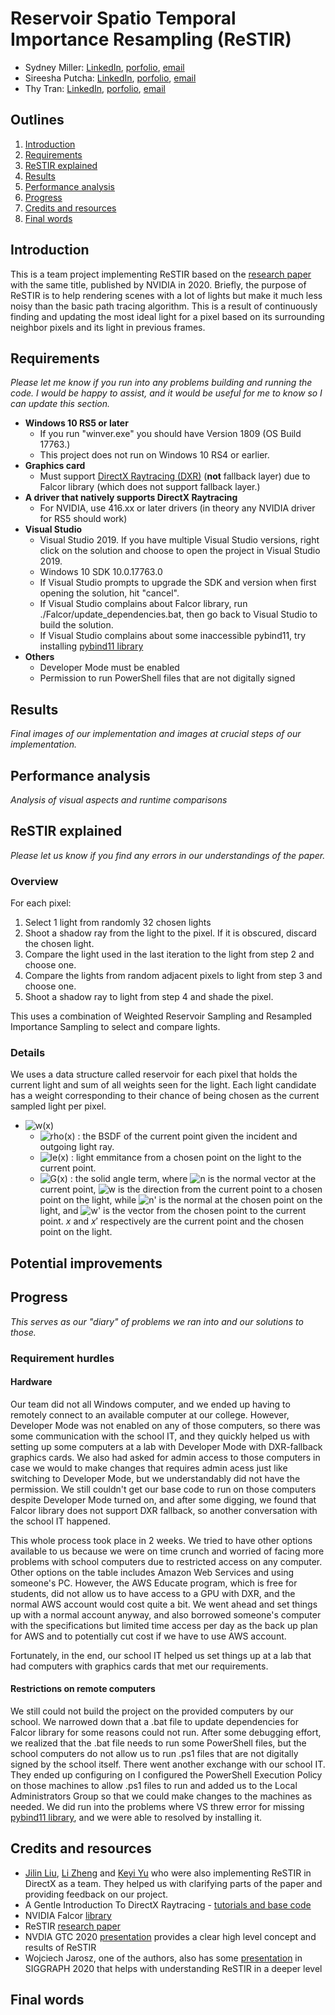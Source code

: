 # Reservoir Spatio Temporal Importance Resampling (ReSTIR)

* Sydney Miller: [LinkedIn](), [porfolio](), [email]()
* Sireesha Putcha: [LinkedIn](), [porfolio](), [email]()
* Thy Tran: [LinkedIn](), [porfolio](), [email]()

## Outlines
1. [Introduction](#introduction)
2. [Requirements](#requirements)
3. [ReSTIR explained](#restir-explained)
4. [Results](results)
5. [Performance analysis](#performance-analysis)
6. [Progress](progress)
7. [Credits and resources](#credits-and-resources)
8. [Final words](#final-words)

## Introduction

This is a team project implementing ReSTIR based on the [research paper](https://research.nvidia.com/sites/default/files/pubs/2020-07_Spatiotemporal-reservoir-resampling/ReSTIR.pdf) with the same title, published by NVIDIA in 2020. Briefly, the purpose of ReSTIR is to help rendering scenes with a lot of lights but make it much less noisy than the basic path tracing algorithm. This is a result of continuously finding and updating the most ideal light for a pixel based on its surrounding neighbor pixels and its light in previous frames.

## Requirements
*Please let me know if you run into any problems building and running the code. I would be happy to assist, and it would be useful for me to know so I can update this section.*
* **Windows 10 RS5 or later**
    * If you run "winver.exe" you should have Version 1809 (OS Build 17763.)
    * This project does not run on Windows 10 RS4 or earlier.
* **Graphics card**
    * Must support [DirectX Raytracing (DXR)](https://www.nvidia.com/en-us/geforce/news/geforce-gtx-dxr-ray-tracing-available-now/) (**not** fallback layer) due to Falcor library (which does not support fallback layer.)
* **A driver that natively supports DirectX Raytracing**
     * For NVIDIA, use 416.xx or later drivers (in theory any NVIDIA driver for RS5 should work)
* **Visual Studio**
    * Visual Studio 2019. If you have multiple Visual Studio versions, right click on the solution and choose to open the project in Visual Studio 2019.
    * Windows 10 SDK 10.0.17763.0
    * If Visual Studio prompts to upgrade the SDK and version when first opening the solution, hit "cancel".
    * If Visual Studio complains about Falcor library, run ./Falcor/update_dependencies.bat, then go back to Visual Studio to build the solution.
    * If Visual Studio complains about some inaccessible pybind11, try installing [pybind11 library](https://pybind11.readthedocs.io/en/stable/installing.html)
* **Others**
    * Developer Mode must be enabled
    * Permission to run PowerShell files that are not digitally signed

## Results
*Final images of our implementation and images at crucial steps of our implementation.*

## Performance analysis
*Analysis of visual aspects and runtime comparisons*

## ReSTIR explained 
*Please let us know if you find any errors in our understandings of the paper.*

### Overview
For each pixel:
1. Select 1 light from randomly 32 chosen lights
2. Shoot a shadow ray from the light to the pixel. If it is obscured, discard the chosen light.
3. Compare the light used in the last iteration to the light from step 2 and choose one.
4. Compare the lights from random adjacent pixels to light from step 3 and choose one.
5. Shoot a shadow ray to light from step 4 and shade the pixel.

This uses a combination of Weighted Reservoir Sampling and Resampled Importance Sampling to select and compare lights. 

### Details

We uses a data structure called reservoir for each pixel that holds the current light and sum of all weights seen for the light. Each light candidate has a weight corresponding to their chance of being chosen as the current sampled light per pixel.

* <img src="https://latex.codecogs.com/svg.latex?weight=\frac{\hat{p}(x)}{p(x)}=\frac{\rho(x)*L_e(x)*G(x)}{p(x)}" title="w(x)" />

    * <img src="https://latex.codecogs.com/svg.latex?\rho(x)" title="rho(x)" /> : the BSDF of the current point given the incident and outgoing light ray.
    * <img src="https://latex.codecogs.com/svg.latex?L_e(x)" title="le(x)" /> : light emmitance from a chosen point on the light to the current point.
    * <img src="https://latex.codecogs.com/svg.latex?G(x)=\frac{(\vec{n}\cdot\vec{w})(\vec{n'}\cdot\vec{w'})}{\|x-x'\|^{2}}" title="G(x)" /> : the solid angle term, where <img src="https://latex.codecogs.com/svg.latex?\vec{n}" title="n" /> is the normal vector at the current point, <img src="https://latex.codecogs.com/svg.latex?\vec{w}" title="w" /> is the direction from the current point to a chosen point on the light, while <img src="https://latex.codecogs.com/svg.latex?\vec{n'}" title="n'" /> is the normal at the chosen point on the light, and <img src="https://latex.codecogs.com/svg.latex?\vec{w'}" title="w'" /> is the vector from the chosen point to the current point. $x$ and $x'$ respectively are the current point and the chosen point on the light.

## Potential improvements

## Progress
*This serves as our "diary" of problems we ran into and our solutions to those.*

### Requirement hurdles

#### Hardware
Our team did not all Windows computer, and we ended up having to remotely connect to an available computer at our college. However, Developer Mode was not enabled on any of those computers, so there was some communication with the school IT, and they quickly helped us with setting up some computers at a lab with Developer Mode with DXR-fallback graphics cards. We also had asked for admin access to those computers in case we would to make changes that requires admin acess just like switching to Developer Mode, but we understandably did not have the permission. We still couldn't get our base code to run on those computers despite Developer Mode turned on, and after some digging, we found that Falcor library does not support DXR fallback, so another conversation with the school IT happened. 

This whole process took place in 2 weeks. We tried to have other options available to us because we were on time crunch and worried of facing more problems with school computers due to restricted access on any computer. Other options on the table includes Amazon Web Services and using someone's PC. However, the AWS Educate program, which is free for students, did not allow us to have access to a GPU with DXR, and the normal AWS account would cost quite a bit. We went ahead and set things up with a normal account anyway, and also borrowed someone's computer with the specifications but limited time access per day as the back up plan for AWS and to potentially cut cost if we have to use AWS account. 

Fortunately, in the end, our school IT helped us set things up at a lab that had computers with graphics cards that met our requirements. 

#### Restrictions on remote computers
We still could not build the project on the provided computers by our school. We narrowed down that a .bat file to update dependencies for Falcor library for some reasons could not run. After some debugging effort, we realized that the .bat file needs to run some PowerShell files, but the school computers do not allow us to run .ps1 files that are not digitally signed by the school itself. There went another exchange with our school IT. They ended up configuring on I configured the PowerShell Execution Policy on those machines to allow .ps1 files to run and added us to the Local Administrators Group so that we could make changes to the machines as needed. We did run into the problems where VS threw error for missing [pybind11 library](https://pybind11.readthedocs.io/en/stable/installing.html), and we were able to resolved by installing it.

## Credits and resources
* [Jilin Liu](https://www.linkedin.com/in/jilin-liu97/), [Li Zheng](https://www.linkedin.com/in/li-zheng-1955ba169/) and [Keyi Yu](https://www.linkedin.com/in/keyi-linda-yu-8b1178137/) who were also implementing ReSTIR in DirectX as a team. They helped us with clarifying parts of the paper and providing feedback on our project.
* A Gentle Introduction To DirectX Raytracing - [tutorials and base code](http://cwyman.org/code/dxrTutors/dxr_tutors.md.html)
* NVIDIA Falcor [library](https://developer.nvidia.com/falcor)
* ReSTIR [research paper](https://research.nvidia.com/sites/default/files/pubs/2020-07_Spatiotemporal-reservoir-resampling/ReSTIR.pdf)
* NVDIA GTC 2020 [presentation](https://www.nvidia.com/en-us/gtc/session-catalog/?search.language=1594320459782001LCjF&tab.catalogtabfields=1600209910618002Tlxt&search=restir#/session/1596757976864001iz1p) provides a clear high level concept and results of ReSTIR
* Wojciech Jarosz, one of the authors, also has some [presentation](https://cs.dartmouth.edu/wjarosz/publications/bitterli20spatiotemporal.html) in SIGGRAPH 2020 that helps with understanding ReSTIR in a deeper level


## Final words
